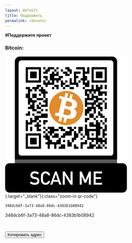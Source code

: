 ```yaml
---
layout: default
title: Поддержать
permalink: /donate/
---
```

<p><b>#Поддержите проект</b></p>

### Bitcoin:
[![Bitcoin QR-code](/images/donate/qr-codes/scan_btc.png "BTC QR-code")]({{site.baseurl}}/images/donate/qr-codes/btc.png "BTC QR-code"){:target="_blank"}{:class="zoom-in qr-code"}

```html
348dcb6f-3a73-48a8-86dc-4383b1b08942
```
<div id="code">348dcb6f-3a73-48a8-86dc-4383b1b08942</div>
<p class="buttons">
<br>
</p>
<button class="glo" id="copy">Копировать адрес</button>
